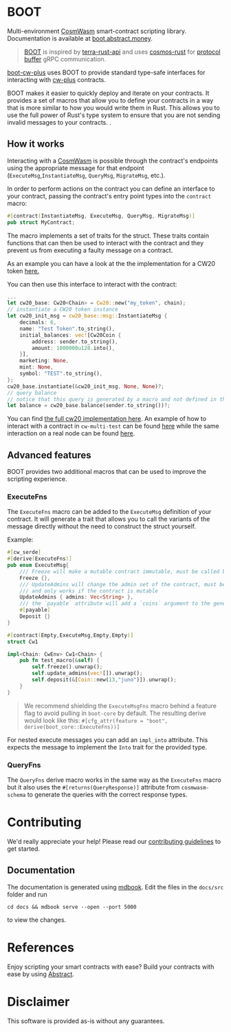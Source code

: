 <!-- ![alt text](https://raw.githubusercontent.com/Abstract-OS/assets/c85b8ed5104b26bfb0f97dc9d30a8813a4a1b60b/DALL%C2%B7E%20Boot%20(2).png) -->
# BOOT

Multi-environment [CosmWasm](https://cosmwasm.com/) smart-contract scripting library.  Documentation is available at [boot.abstract.money](https://boot.abstract.money).

> [BOOT](boot-core/README.md) is inspired by [terra-rust-api](https://github.com/PFC-Validator/terra-rust) and uses [cosmos-rust](https://github.com/cosmos/cosmos-rust) for [protocol buffer](https://developers.google.com/protocol-buffers/docs/overview) gRPC communication.

[boot-cw-plus](boot-cw-plus/README.md) uses BOOT to provide standard type-safe interfaces for interacting with [cw-plus](https://github.com/CosmWasm/cw-plus) contracts.

BOOT makes it easier to quickly deploy and iterate on your contracts. It provides a set of macros that allow you to define your contracts in a way that is more similar to how you would write them in Rust. This allows you to use the full power of Rust's type system to ensure that you are not sending invalid messages to your contracts.
.

## How it works

Interacting with a [CosmWasm](https://cosmwasm.com/) is possible through the contract's endpoints using the appropriate message for that endpoint (`ExecuteMsg`,`InstantiateMsg`, `QueryMsg`, `MigrateMsg`, etc.).

In order to perform actions on the contract you can define an interface to your contract, passing the contract's entry point types into the `contract` macro:

```rust
#[contract(InstantiateMsg, ExecuteMsg, QueryMsg, MigrateMsg)]
pub struct MyContract;
```

The macro implements a set of traits for the struct. These traits contain functions that can then be used to interact with the contract and they prevent us from executing a faulty message on a contract. 

As an example you can have a look at the the implementation for a CW20 token [here.](boot-cw-plus/src/contracts/cw20_base.rs)

You can then use this interface to interact with the contract:

```rust
...
let cw20_base: Cw20<Chain> = Cw20::new("my_token", chain);
// instantiate a CW20 token instance
let cw20_init_msg = cw20_base::msg::InstantiateMsg {
    decimals: 6,
    name: "Test Token".to_string(),
    initial_balances: vec![Cw20Coin {
        address: sender.to_string(),
        amount: 1000000u128.into(),
    }],
    marketing: None,
    mint: None,
    symbol: "TEST".to_string(),
};
cw20_base.instantiate(&cw20_init_msg, None, None)?;
// query balance
// notice that this query is generated by a macro and not defined in the object itself!
let balance = cw20_base.balance(sender.to_string())?;
```

You can find [the full cw20 implementation here](boot-core/examples/cw20.rs). An example of how to interact with a contract in `cw-multi-test` can be found [here](boot-cw-plus/examples/cw-plus-mock.rs) while the same interaction on a real node can be found [here](boot-cw-plus/examples/cw-plus-daemon.rs).

## Advanced features

BOOT provides two additional macros that can be used to improve the scripting experience.

### ExecuteFns

The `ExecuteFns` macro can be added to the `ExecuteMsg` definition of your contract. It will generate a trait that allows you to call the variants of the message directly without the need to construct the struct yourself.

Example:

```rust
#[cw_serde]
#[derive(ExecuteFns)]
pub enum ExecuteMsg{
    /// Freeze will make a mutable contract immutable, must be called by an admin
    Freeze {},
    /// UpdateAdmins will change the admin set of the contract, must be called by an existing admin,
    /// and only works if the contract is mutable
    UpdateAdmins { admins: Vec<String> },
    /// the `payable` attribute will add a `coins` argument to the generated function
    #[payable]
    Deposit {}
}

#[contract(Empty,ExecuteMsg,Empty,Empty)]
struct Cw1

impl<Chain: CwEnv> Cw1<Chain> {
    pub fn test_macro(&self) {
        self.freeze().unwrap();
        self.update_admins(vec![]).unwrap(); 
        self.deposit(&[Coin::new(13,"juno")]).unwrap();
    }
}
```

> We recommend shielding the `ExecuteMsgFns` macro behind a feature flag to avoid pulling in `boot-core` by default.
> The resulting derive would look like this: `#[cfg_attr(feature = "boot", derive(boot_core::ExecuteFns))]`

For nested execute messages you can add an `impl_into` attribute. This expects the message to implement the `Into` trait for the provided type.

### QueryFns

The `QueryFns` derive macro works in the same way as the `ExecuteFns` macro but it also uses the `#[returns(QueryResponse)]` attribute from `cosmwasm-schema` to generate the queries with the correct response types.

# Contributing

We'd really appreciate your help! Please read our [contributing guidelines](CONTRIBUTING.md) to get started.

## Documentation

The documentation is generated using [mdbook](https://rust-lang.github.io/mdBook/index.html). Edit the files in the `docs/src` folder and run

```shell
cd docs && mdbook serve --open --port 5000
```

to view the changes.

# References

Enjoy scripting your smart contracts with ease? Build your contracts with ease by using [Abstract](https://abstract.money).

# Disclaimer

This software is provided as-is without any guarantees.
